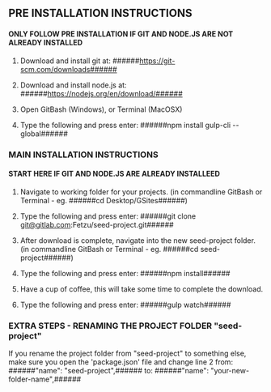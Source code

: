 
## PRE INSTALLATION INSTRUCTIONS ##
#### ONLY FOLLOW PRE INSTALLATION IF GIT AND NODE.JS ARE NOT ALREADY INSTALLED ####

1. Download and install git at:
		######https://git-scm.com/downloads######

2. Download and install node.js at:
		######https://nodejs.org/en/download/######

3. Open GitBash (Windows), or Terminal (MacOSX)

4. Type the following and press enter:
		######npm install gulp-cli --global######




### MAIN INSTALLATION INSTRUCTIONS ###
#### START HERE IF GIT AND NODE.JS ARE ALREADY INSTALLEED ####

1. Navigate to working folder for your projects.
		(in commandline GitBash or Terminal - eg. ######cd Desktop/GSites######) 

2. Type the following and press enter:
		######git clone git@gitlab.com:Fetzu/seed-project.git######

3. After download is complete, navigate into the new seed-project folder.
		(in commandline GitBash or Terminal - eg. ######cd seed-project######) 

4. Type the following and press enter:
		######npm install######

5. Have a cup of coffee, this will take some time to complete the download.

6. Type the following and press enter:
		######gulp watch######




### EXTRA STEPS - RENAMING THE PROJECT FOLDER "seed-project" ###
If you rename the project folder from "seed-project" to something else, make sure you open the 'package.json' file and change line 2 from: 
		######"name": "seed-project",######
to:
		######"name": "your-new-folder-name",######






